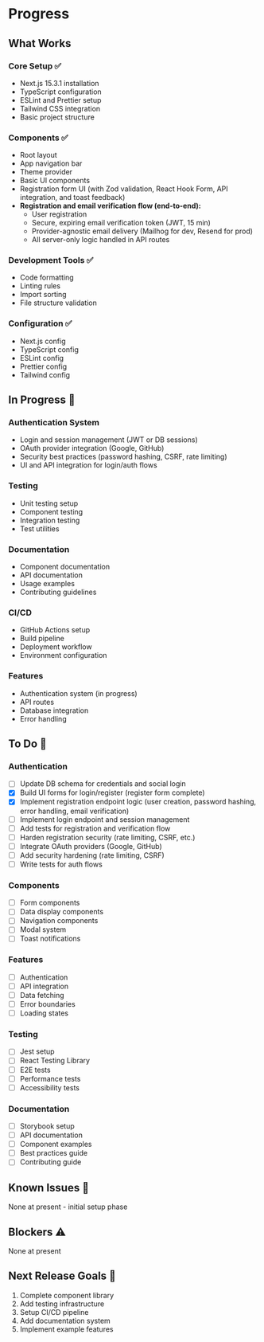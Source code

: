 # Progress

## What Works

### Core Setup ✅

- Next.js 15.3.1 installation
- TypeScript configuration
- ESLint and Prettier setup
- Tailwind CSS integration
- Basic project structure

### Components ✅

- Root layout
- App navigation bar
- Theme provider
- Basic UI components
- Registration form UI (with Zod validation, React Hook Form, API integration, and toast feedback)
- **Registration and email verification flow (end-to-end):**
  - User registration
  - Secure, expiring email verification token (JWT, 15 min)
  - Provider-agnostic email delivery (Mailhog for dev, Resend for prod)
  - All server-only logic handled in API routes

### Development Tools ✅

- Code formatting
- Linting rules
- Import sorting
- File structure validation

### Configuration ✅

- Next.js config
- TypeScript config
- ESLint config
- Prettier config
- Tailwind config

## In Progress 🚧

### Authentication System

- Login and session management (JWT or DB sessions)
- OAuth provider integration (Google, GitHub)
- Security best practices (password hashing, CSRF, rate limiting)
- UI and API integration for login/auth flows

### Testing

- Unit testing setup
- Component testing
- Integration testing
- Test utilities

### Documentation

- Component documentation
- API documentation
- Usage examples
- Contributing guidelines

### CI/CD

- GitHub Actions setup
- Build pipeline
- Deployment workflow
- Environment configuration

### Features

- Authentication system (in progress)
- API routes
- Database integration
- Error handling

## To Do 📝

### Authentication

- [ ] Update DB schema for credentials and social login
- [x] Build UI forms for login/register (register form complete)
- [x] Implement registration endpoint logic (user creation, password hashing, error handling, email verification)
- [ ] Implement login endpoint and session management
- [ ] Add tests for registration and verification flow
- [ ] Harden registration security (rate limiting, CSRF, etc.)
- [ ] Integrate OAuth providers (Google, GitHub)
- [ ] Add security hardening (rate limiting, CSRF)
- [ ] Write tests for auth flows

### Components

- [ ] Form components
- [ ] Data display components
- [ ] Navigation components
- [ ] Modal system
- [ ] Toast notifications

### Features

- [ ] Authentication
- [ ] API integration
- [ ] Data fetching
- [ ] Error boundaries
- [ ] Loading states

### Testing

- [ ] Jest setup
- [ ] React Testing Library
- [ ] E2E tests
- [ ] Performance tests
- [ ] Accessibility tests

### Documentation

- [ ] Storybook setup
- [ ] API documentation
- [ ] Component examples
- [ ] Best practices guide
- [ ] Contributing guide

## Known Issues 🐛

None at present - initial setup phase

## Blockers ⚠️

None at present

## Next Release Goals 🎯

1. Complete component library
2. Add testing infrastructure
3. Setup CI/CD pipeline
4. Add documentation system
5. Implement example features

